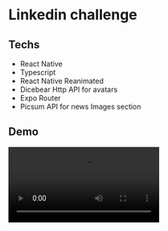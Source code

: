 # Linkedin challenge

## Techs

- React Native
- Typescript
- React Native Reanimated
- Dicebear Http API for avatars
- Expo Router
- Picsum API for news Images section

## Demo

![Demo](https://github.com/Yaya12085/rn-scroll-animation/blob/main/assets/demo/demo.mp4?raw=true)
